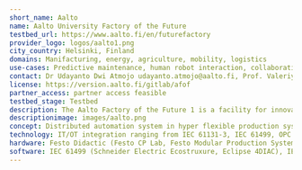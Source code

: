 ```yaml
---
short_name: Aalto
name: Aalto University Factory of the Future
testbed_url: https://www.aalto.fi/en/futurefactory
provider_logo: logos/aalto1.png
city_country: Helsinki, Finland
domains: Manifacturing, energy, agriculture, mobility, logistics
use-cases: Predictive maintenance, human robot interaction, collaborative robots, flexible production, Low electric vehicles.
contact: Dr Udayanto Dwi Atmojo udayanto.atmojo@aalto.fi, Prof. Valeriy Vyatkin valeriy.vyatkin@aalto.fi
license: https://version.aalto.fi/gitlab/afof
partner_access: partner access feasible
testbed_stage: Testbed
description: The Aalto Factory of the Future 1 is a facility for innovation and education of future industrial automation, industry 4.0 and beyond. It is a space shared by humans, robots, and production stations, which serves as a platform for projects in advanced information technologies applied to future production systems. It focuses on achieving revolutionary high flexibility by exploiting the architecture of modular autonomous intelligent production units. We have access to enabling technologies for production systems that include AI, IIoT, wireless (5G, Wi-Fi 6, LoraWAN) connected to Aalto 5G Test Network, edge/fog/cloud computing paradigms, VR/AR.
descriptionimage: images/aalto.png
concept: Distributed automation system in hyper flexible production system based on modular production units
technology: IT/OT integration ranging from IEC 61131-3, IEC 61499, OPC UA, 5G, WiFi6, TSN, LoRA, Digital twin, Edge / Cloud computing, smart wearables, mobile AGVs, HPC, 5G, Wi-Fi 6, LoraWAN, Edge computing.
hardware: Festo Didactic (Festo CP Lab, Festo Modular Production System), AGVs with industrial robots mounted (Mobile Industrial Robot MIR100, UR3, ABB Yumi, Festo Robotino, Milvus Robotics SEIT100), HTC Vive VR, Artec 3D Scanner, vertical farming demonstrator, Schneider Electric PLC, Raspberry Pi RevPi Kunbus, Nokia AirScale
software: IEC 61499 (Schneider Electric Ecostruxure, Eclipse 4DIAC), IEC 61131-3 (CodeSys), OPC UA (open62541, ProSys OPC UA, FactoryIO, Visual Components, Microsoft Azure Cloud.
---
```


